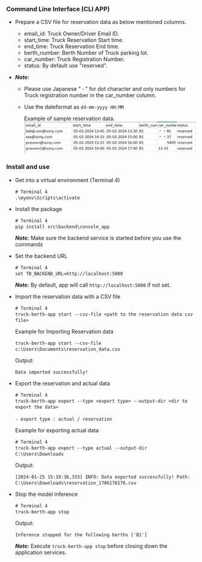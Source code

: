 ### Command Line Interface (CLI APP)

  - Prepare a CSV file for reservation data as below mentioned columns.
    - email_id: Truck Owner/Driver Email ID.
    - start_time: Truck Reservation Start time.
    - end_time: Truck Reservation End time.
    - berth_number: Berth Number of Truck parking lot.
    - car_number: Truck Registration Number.
    - status: By default use "reserved".

  - _**Note:**_
    - Please use Japanese "`・`" for dot character and only numbers for Truck registration number in the car_number column.
    - Use the dateformat as `dd-mm-yyyy HH:MM`
    
      Example of sample reservation data.
      <img src="..\..\..\docs\user_guide\ui_imgs\sample_reservation_data.png">

### Install and use

- Get into a virtual environment (Terminal 4)

  ```shell
  # Terminal 4
  .\myenv\Scripts\activate
  ```

- Install the package
  ```shell
  # Terminal 4
  pip install src\backend\console_app
  ```

  _**Note:**_ Make sure the backend service is started before you use the commands

- Set the backend URL

  ```shell
  # Terminal 4
  set TB_BACKEND_URL=http://localhost:5000
  ```

  _**Note:**_ By default, app will call `http://localhost:5000` if not set.

- Import the reservation data with a CSV file
  ```shell
  # Terminal 4
  truck-berth-app start --csv-file <path to the reservation data csv file>
    ```

  Example for Importing Reservation data

  ```shell
  truck-berth-app start --csv-file c:\Users\Documents\reservation_data.csv
  ```

  Output:

  ```shell
  Data imported successfully!
  ```

- Export the reservation and actual data

  ```shell
  # Terminal 4
  truck-berth-app export --type <export type> --output-dir <dir to export the data>

  - export type : actual / reservation
  ```

  Example for exporting actual data

  ```shell
  # Terminal 4
  truck-berth-app export --type actual --output-dir C:\Users\Downloads
  ```

  Output:

  ```shell
  [2024-01-25 15:19:36,333] INFO: Data exported successfully! Path: C:\Users\Downloads\reservation_1706176176.csv
  ```

- Stop the model inference
  ```shell
  # Terminal 4
  truck-berth-app stop
  ```
  Output:
  ```shell
  Inference stopped for the following berths ['B1']
  ```
  _**Note:**_ Execute `truck-berth-app stop` before closing down the application services.
